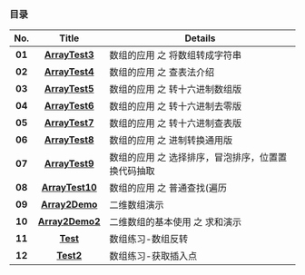 ### 目录

| No. | Title | Details |
| :-------------: | :-------------: | ------------- |
| __01__ | __[ArrayTest3](https://github.com/anliux/JavaSE_code_BXD33/blob/master/day05/ArrayTest3.java)__ | 数组的应用 之 将数组转成字符串 |
| __02__ | __[ArrayTest4](https://github.com/anliux/JavaSE_code_BXD33/blob/master/day05/ArrayTest4.java)__ | 数组的应用 之 查表法介绍 |
| __03__ | __[ArrayTest5](https://github.com/anliux/JavaSE_code_BXD33/blob/master/day05/ArrayTest5.java)__ | 数组的应用 之 转十六进制数组版 |
| __04__ | __[ArrayTest6](https://github.com/anliux/JavaSE_code_BXD33/blob/master/day05/ArrayTest6.java)__ | 数组的应用 之 转十六进制去零版 |
| __05__ | __[ArrayTest7](https://github.com/anliux/JavaSE_code_BXD33/blob/master/day05/ArrayTest7.java)__ | 数组的应用 之 转十六进制查表版 |
| __06__ | __[ArrayTest8](https://github.com/anliux/JavaSE_code_BXD33/blob/master/day05/ArrayTest8.java)__ | 数组的应用 之 进制转换通用版 |
| __07__ | __[ArrayTest9](https://github.com/anliux/JavaSE_code_BXD33/blob/master/day05/ArrayTest9.java)__ | 数组的应用 之 选择排序，冒泡排序，位置置换代码抽取 |
| __08__ | __[ArrayTest10](https://github.com/anliux/JavaSE_code_BXD33/blob/master/day05/ArrayTest10.java)__ | 数组的应用 之 普通查找(遍历 |
| __09__ | __[Array2Demo](https://github.com/anliux/JavaSE_code_BXD33/blob/master/day05/Array2Demo.java)__ | 二维数组演示 |
| __10__ | __[Array2Demo2](https://github.com/anliux/JavaSE_code_BXD33/blob/master/day05/Array2Demo2.java)__ | 二维数组的基本使用 之 求和演示 |
| __11__ | __[Test](https://github.com/anliux/JavaSE_code_BXD33/blob/master/day05/Test.java)__ | 数组练习-数组反转 |
| __12__ | __[Test2](https://github.com/anliux/JavaSE_code_BXD33/blob/master/day05/Test2.java)__ | 数组练习-获取插入点 |

